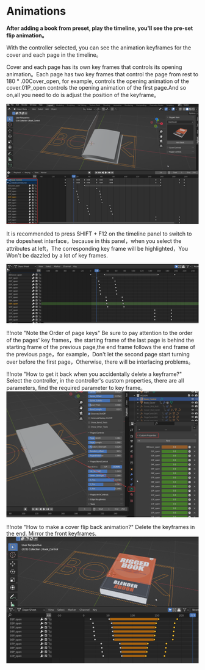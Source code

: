 # Animations

**After adding a book from preset, play the timeline, you'll see the pre-set flip animation。**

With the controller selected, you can see the animation keyframes for  the cover and each page in the timeline。

Cover and each page has its own key frames that controls its opening animation。Each page has two key frames that control the page from rest to 180 ° .00Cover_open, for example, controls the opening animation of the cover.01P_open controls the opening animation of the first page.And so on,all you need to do is adjust the position of the keyframe。

![](image/animationtimeline.png "")

It is recommended to press SHIFT + F12 on the timeline panel to switch to the dopesheet interface，because in this panel，when you select the attributes at left，The corresponding key frame will be highlighted，You Won't be dazzled by a lot of key frames.

![](image/sheet.png "")

!!!note "Note the Order of page keys"
	Be sure to pay attention to the order of the pages' key frames，the starting frame of the last page is behind the starting frame of the previous page,the end frame follows the end frame of the previous page，for example，Don't let the second page start turning over before the first page，Otherwise, there will be interlacing problems。

!!!note "How to get it back when you accidentally delete a keyframe?"
	Select the controller, in the controller's custom properties, there are all parameters, find the required parameter to key frame。
	![](image/custompanel.png "")


!!!note "How to make a cover flip back animation?"
	Delete the keyframes in the end. Mirror the front keyframes.
	![](image/close.png "")
